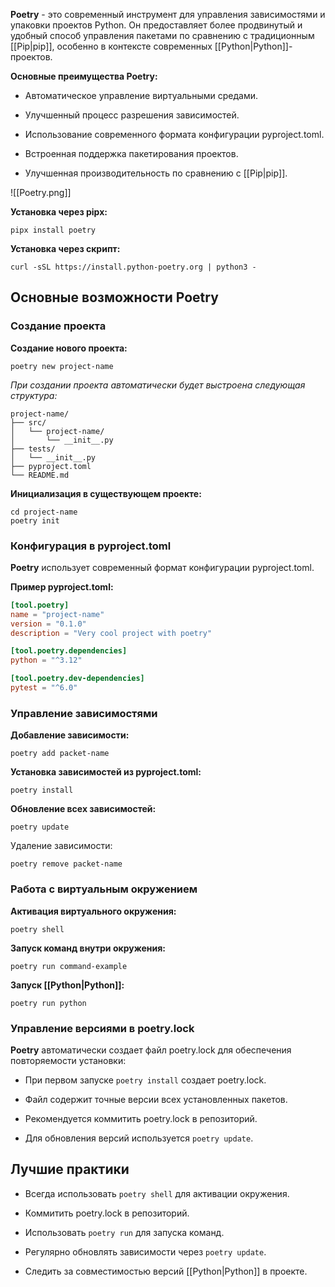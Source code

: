 **Poetry** - это современный инструмент для управления зависимостями и упаковки проектов Python. Он предоставляет более продвинутый и удобный способ управления пакетами по сравнению с традиционным [[Pip|pip]], особенно в контексте современных [[Python|Python]]-проектов.

**Основные преимущества Poetry:**

- Автоматическое управление виртуальными средами.

- Улучшенный процесс разрешения зависимостей.

- Использование современного формата конфигурации pyproject.toml.

- Встроенная поддержка пакетирования проектов.

- Улучшенная производительность по сравнению с [[Pip|pip]].

![[Poetry.png]]

**Установка через pipx:**

```Shell
pipx install poetry
```

**Установка через скрипт:**

```Shell
curl -sSL https://install.python-poetry.org | python3 -
```

## Основные возможности Poetry

### Создание проекта

**Создание нового проекта:**

```Shell
poetry new project-name
```

*При создании проекта автоматически будет выстроена следующая структура:*

```plaintext
project-name/
├── src/
│   └── project-name/
│       └── __init__.py
├── tests/
│   └── __init__.py
├── pyproject.toml
└── README.md
```

**Инициализация в существующем проекте:**

```Shell
cd project-name
poetry init
```

### Конфигурация в pyproject.toml

**Poetry** использует современный формат конфигурации pyproject.toml. 

**Пример pyproject.toml:**

```TOML
[tool.poetry]
name = "project-name"
version = "0.1.0"
description = "Very cool project with poetry"

[tool.poetry.dependencies]
python = "^3.12"

[tool.poetry.dev-dependencies]
pytest = "^6.0"
```

### Управление зависимостями

**Добавление зависимости:**

```Shell
poetry add packet-name
```

**Установка зависимостей из pyproject.toml:**

```Shell
poetry install
```

**Обновление всех зависимостей:**

```Shell
poetry update
```

Удаление зависимости:

```Shell
poetry remove packet-name
```

### Работа с виртуальным окружением

**Активация виртуального окружения:**

```Shell
poetry shell
```

**Запуск команд внутри окружения:**

```Shell
poetry run command-example
```

**Запуск [[Python|Python]]:**

```Shell
poetry run python
```

### Управление версиями в poetry.lock

**Poetry** автоматически создает файл poetry.lock для обеспечения повторяемости установки:

- При первом запуске `poetry install` создает poetry.lock.

- Файл содержит точные версии всех установленных пакетов.

- Рекомендуется коммитить poetry.lock в репозиторий.

- Для обновления версий используется `poetry update`.

## Лучшие практики

- Всегда использовать `poetry shell` для активации окружения.

- Коммитить poetry.lock в репозиторий.

- Использовать `poetry run` для запуска команд.

- Регулярно обновлять зависимости через `poetry update`.

- Следить за совместимостью версий [[Python|Python]] в проекте.

